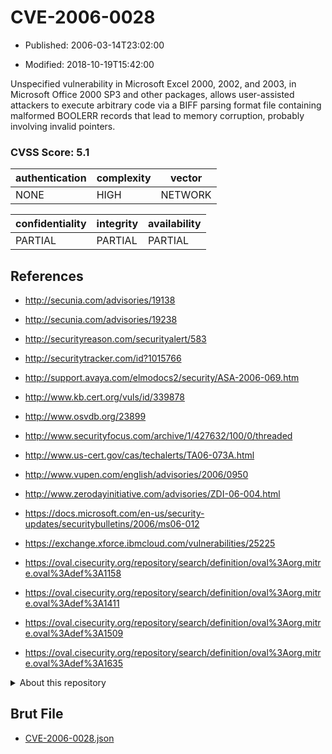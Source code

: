# CVE-2006-0028

- Published: 2006-03-14T23:02:00

- Modified: 2018-10-19T15:42:00

Unspecified vulnerability in Microsoft Excel 2000, 2002, and 2003, in Microsoft Office 2000 SP3 and other packages, allows user-assisted attackers to execute arbitrary code via a BIFF parsing format file containing malformed BOOLERR records that lead to memory corruption, probably involving invalid pointers.

### CVSS Score: **5.1**

| authentication | complexity | vector |
| --- | --- | --- |
| NONE | HIGH | NETWORK |

| confidentiality | integrity | availability |
| --- | --- | --- |
| PARTIAL | PARTIAL | PARTIAL |

## References

* http://secunia.com/advisories/19138

* http://secunia.com/advisories/19238

* http://securityreason.com/securityalert/583

* http://securitytracker.com/id?1015766

* http://support.avaya.com/elmodocs2/security/ASA-2006-069.htm

* http://www.kb.cert.org/vuls/id/339878

* http://www.osvdb.org/23899

* http://www.securityfocus.com/archive/1/427632/100/0/threaded

* http://www.us-cert.gov/cas/techalerts/TA06-073A.html

* http://www.vupen.com/english/advisories/2006/0950

* http://www.zerodayinitiative.com/advisories/ZDI-06-004.html

* https://docs.microsoft.com/en-us/security-updates/securitybulletins/2006/ms06-012

* https://exchange.xforce.ibmcloud.com/vulnerabilities/25225

* https://oval.cisecurity.org/repository/search/definition/oval%3Aorg.mitre.oval%3Adef%3A1158

* https://oval.cisecurity.org/repository/search/definition/oval%3Aorg.mitre.oval%3Adef%3A1411

* https://oval.cisecurity.org/repository/search/definition/oval%3Aorg.mitre.oval%3Adef%3A1509

* https://oval.cisecurity.org/repository/search/definition/oval%3Aorg.mitre.oval%3Adef%3A1635

<details>
<summary>About this repository</summary> 

  This repository is part of the project [Live Hack CVE](https://github.com/Live-Hack-CVE). Main website can be found [www.live-hack.org](https://www.live-hack.org) 
  
  Made by [Sn0wAlice](https://github.com/Sn0wAlice) for the people that care about security and need to have a feed of the latest CVEs. Hope you enjoy it, don't forget to star the repo and follow me on [Twitter](https://twitter.com/Sn0wAlice) and [Github](https://github.com/Sn0wAlice). And that is my [personnal website](https://www.alice-snow.me/)

  - [Home Page](https://github.com/Live-Hack-CVE)
  - [Framework](https://github.com/Live-Hack-CVE/cve-framework)
  - [CVE database](https://github.com/Live-Hack-CVE/full_database)
  - [Changelog](https://github.com/Live-Hack-CVE/Changelog)
</details>

## Brut File

* [CVE-2006-0028.json](https://raw.githubusercontent.com/Live-Hack-CVE/full_database/main/cves/2006/CVE-2006-0028.json)

